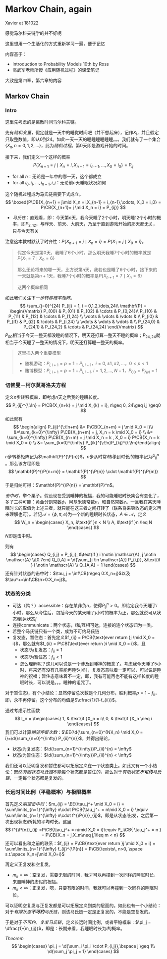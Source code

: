 # Markov Chain, again

Xavier at 181022

感觉马尔科夫链学的并不好呢

这里想用一个生活化的方式重新学习一遍，便于记忆

内容基于：

- Introduction to Probability Models 10th by Ross
- 高武军老师所授《应用随机过程》的课堂笔记

大致是第四章，第六章的内容



## Markov Chain

### Intro

这里先考虑的是离散时间马尔科夫链。

先有*随机变量*，假定就是一天中的睡觉时间吧（并不想起床），记作$X_i$，并且假定只取整数值，即从$0$到$24$。如此一天一天的睡睡睡睡睡睡。。。我们就有了一个集合$\left\{X_n, n=0,1,2,\dots\right\}$，此为*随机过程*。第$0$天即是游戏开始的时间。

接下来，我们定义一个这样的概率
$$
\DeclareMathOperator*{\argmin}{argmin}
\DeclareMathOperator*{\argmax}{argmax}
\newcommand{\using}[1]{\stackrel{\mathrm{#1}}{=}}
\newcommand{\ffrac}{\displaystyle \frac}
\newcommand{\space}{\text{ }}
\newcommand{\bspace}{\;\;\;\;}
\newcommand{\QQQ}{\boxed{?\:}}
\newcommand{\void}{\left.\right.}
\newcommand{\CB}[1]{\left\{ #1 \right\}}
\newcommand{\SB}[1]{\left[ #1 \right]}
\newcommand{\P}[1]{\left( #1 \right)}
\newcommand{\dd}{\mathrm{d}}
\newcommand{\Tran}[1]{{#1}^{\mathrm{T}}}
\newcommand{\d}[1]{\displaystyle{#1}}
\newcommand{\EE}[2][\,\!]{\mathbb{E}_{#1}\left[#2\right]}
\newcommand{\Var}[2][\,\!]{\mathrm{Var}_{#1}\left[#2\right]}
\newcommand{\Cov}[2][\,\!]{\mathrm{Cov}_{#1}\left(#2\right)}
\newcommand{\Corr}[2][\,\!]{\mathrm{Corr}_{#1}\left(#2\right)}
\newcommand{\I}[1]{\mathrm{I}\left( #1 \right)}
\newcommand{\N}[1]{\mathrm{N} \left( #1 \right)}
\newcommand{\ow}{\text{otherwise}}
P\left\{X_{n+1} = j \mid X_n = i, X_{n-1} = i_{n-1},\dots, X_0 = i_0\right\} = P_{ij}
$$

- for all $n$：无论是一年中的哪一天，这个都成立
- for all $i_0,i_1,\dots,i_{n-1},i,j$：无论前$n$天睡眠状况如何



这个随机过程成为马氏链需要下式成立。
$$
\boxed{P\CB{X_{n+1} = j\mid X_n =i,X_{n-1} = i_{n-1},\cdots, X_0 = i_0} = P\CB{X_{n+1}= j \mid X_n = i} = P_{ij}}
$$

- *马氏性*：直观看，即：今天第$n$天，我今天睡了2个小时，明天睡12个小时的概率，即$P_{2,12}$，与昨天、前天、大前天，乃至于直到游戏开始的那天都无关，只与今天有关



注意这本教材默认了时齐性：$P\left\{X_{n+1}=j\mid X_n = i\right\} = P\left\{X_1 = j \mid X_0 = i\right\}$。

> 假定今天是第$0$天，我睡了6个小时，那么明天我睡7个小时的概率就是$P\left\{X_1 = 7 \mid X_0 = 6\right\}$
>
> 那么无论将来的哪一天，比方说第$n$天，我若也是睡了6个小时，接下来的一天就是第$n+1$天，我睡7个小时的概率是$P\left\{X_{n+1} = 7 \mid X_n = 6\right\}$
>
> 这两个概率相同



如此我们关注下*一步转移概率矩阵*。
$$
\sum_{j=0}^{24} P_{ij} = 1, i = 0,1,2,\dots,24\\
\mathbf{P} = \begin{Vmatrix}
P_{00} & P_{01} & P_{02} & \cdots & P_{0,24}\\
P_{10} & P_{11} & P_{12} & \cdots & P_{1,24} \\
\vdots & \vdots & \vdots & \\
P_{i0} & P_{i1} & P_{i2} & \cdots & P_{i,24} \\
\vdots & \vdots & \vdots & \\
P_{24,0} & P_{24,1} & P_{24,2} & \cdots & P_{24,24} 
\end{Vmatrix}
$$
$P_{00}$相当于今天一整天都没睡的情况下，明天还打算一整天不睡的概率；$P_{24,24}$就相当于今天睡了一整天的情况下，明天还打算睡一整天的概率。



> 这里插入两个重要模型
>
> - 随机游动：$P_{i,i+1} = p = 1 - P_{i,i-1}$，$i = 0,\pm 1, \pm 2, \dots$，$0 < p < 1$
> - 赌博模型：$P_{i,i+1} = p = 1 - P_{i,i-1},i = 1,2,\dots,N-1$，$P_{00} = P_{NN} = 1$



### 切普曼－柯尔莫哥洛夫方程

定义$n$步转移概率，即考虑$n$天之后我的睡眠长度。
$$
P_{ij}^{\:\!n} = P\CB{X_{n+k} = j \mid X_{k} = i}, n\geq 0, 24\geq i,j \geq0
$$
如此就有
$$
\begin{align}
P_{ij}^{\:\!n+m} &= P\CB{X_{n+m} = j \mid X_0 = i}\\
&=\sum_{k=0}^{\infty} P\CB{X_{n+m} = j, X_n = k \mid X_0 = i} \\
&= \sum_{k=0}^{\infty} P\CB{X_{n+m} = j \mid X_n = k , X_0 = i} P\CB{X_n = k \mid X_0 = i} \\
&= \sum_{k=0}^{\infty} P_{ik}^{\:\!n}P_{kj}^{\:\!m}\end{align}
$$
$n$步转移矩阵记为$\mathbf{P}^{\P{n}}$，$n$步从时常$i$转移到时长$j$的概率记为$P_{ij}^n$ 。那么该方程即是
$$
\mathbf{P}^{\P{n+m}} = \mathbf{P}^{\P{n}} \cdot \mathbf{P}^{\P{m}}
$$
于是归纳可得：$\mathbf{P}^{\P{n}} = \mathbf{P}^n$。



*击中时*，举个栗子。假设现在受到睡神的祝福，我的可能睡眠时长集合有变化了，多了三种可能：黄金分割常数$\phi$，阿基米德常数$\pi$，和自然常数$e$。一旦我在某天睡眠时长的取值为上述三者，就只能在这三者之间打转了（联系将来吸收态的定义再来理解也可）。若记$\mathscr A=\left\{\phi,\pi,e\right\}$为一个新的睡眠时长状态，$A\in\mathscr A$，定义
$$
W_n = \begin{cases}
X_n, &\text{if }n < N \\
A,   &\text{if }n \leq N
\end{cases}
$$
$N$即是击中时。

则有
$$
\begin{cases}
Q_{i,j} = P_{i,j}, &\text{if } i \notin \mathscr{A}, j \notin \mathscr{A} \\[0.7em]
Q_{i,A} = \d{\sum_{j \in \mathscr{A}} P_{i,j}}, &\text{if } i \notin \mathscr{A} \\
Q_{A,A} = 1
\end{cases}
$$
还有针对状态的击中时：$\tau_j = \inf\CB{n\geq 0:X_n=j}$以及$\tau^+=\inf\CB{n>0:X_n=j}$。



### 状态的分类

- 可达（鸭？）accessible：存在某非负$n$，使得$P_{ij}^{n}>0$﻿。即给定我今天睡了$i$小时，那么从今往后，包括今天的某天睡了$j$小时的概率为正，那么就说可从状态$i$到达状态$j$
- 连接communicate：两个状态，$i$和$j$互相可达，连接的连个状态归为一类。
- 若整个马氏链只有一个类，成为不可约马氏链
- 复发态，暂住态：首先定义$f_{ij} = P\CB{\text{ever return }j \mid X_0 = i}$，那么就有$f_{ii} = P\CB{\text{ever return }i \mid X_0 = i}$，且
  - 状态$i$为复发态：$f_{ii}=1$
  - 状态$i$为暂住态：$f_{ii}<1$
  - 怎么理解呢？这儿可以说是一个涉及到睡神的概念了。考虑我今天睡了5小时，将来还有没有几率能再睡5小时，复发态意味着一定可以，可以说是睡神的祝福；暂住态意味着不一定，即，我有可能再也不能有这样长度的睡眠时长，可以说是。。。睡神的诅咒了。

对于暂住态$i$，有个小结论：显然停留总次数是个几何分布，胜利概率$p=1-f_{ii}$，即，永不再停留。这个分布的均值是$\dfrac{1}{1-f_{ii}}$。



通过考虑示性函数
$$
I_n = \begin{cases}
1, & \text{if }X_n = i\\
0, & \text{if }X_n \neq i
\end{cases}
$$
我们可以计算*期望停留次数*：$\EE{\d{\sum_{n=0}^{N}I_n} \mid X_0 = i}=\d{\sum_{n=0}^{\infty} P_{ii}^{n}}$，并得出结论，

- 状态$i$为复发态：$\d{\sum_{n=1}^{\infty}}P_{ii}^{n} = \infty$
- 状态$i$为暂住态：$\d{\sum_{n=1}^{\infty}}P_{ii}^{n} < \infty$



我们还可以证明复发和暂住都可以拓展定义在一个状态类上。如此又有一个小结论：既然*有限状态马氏链*不能每个状态都是暂住的，那么对于*有限状态**不可约**马氏链*，一定每个状态都是复发的。



### 长远时间比例（平稳概率）与极限概率

首先定义*期望击中时*：$m_{ij} = \EE{\tau_j^+ \mid X_0 = i} = \sum\limits_{n=1}^{\infty} n\cdot P\CB{\tau_j^+ = n\mid X_0 = i} \equiv \sum\limits_{n=1}^{\infty} n\cdot f^{\P{n}}_{ij}$，即是从状态$i$出发，之后第一次出现状态$j$所耗的平均时长。这里
$$
f^{\P{n}}_{ij} =P\CB{\tau_j^+ = n\mid X_0 = i}\equiv P_i\CB{ \tau_j^+ = n } = P\CB{X_n = j,X_m\neq j,1\leq m < n}
$$
还可以看出和之前的联系：$f_{ij} = P\CB{\text{ever return }j \mid X_0 = i} = \sum\limits_{n=1}^{\infty} f_{ij}^{\P{n}} = P\CB{\exists\, n>0, \space s.t.\space X_n=j\mid X_0=i}$

再定义正复发和空复发。

- $m_{ii} = \infty$：空复发，需要无限的时间，我才可以再撞到一次同样的睡眠时长，来自睡神的虚假的祝福。
- $m_{ii} <\infty$：正复发，嗯，只要有限的时间，我就可以再撞到一次同样的睡眠时长。

可以证明空复发与正复发都是可以拓展定义到类的层面的。如此也有一个小结论：对于*有限状态**不可约**马氏链*，则该马氏链一定是正复发的，不能是空复发的。

于是对于*不可约，复发马氏链*，定义长远时间比例，或者平稳概率：$\pi_j = \dfrac{1}{m_{jj}}​$，即是：长期来看，我睡眠时长为$i​$的概率。

$Theorem$
$$
\begin{cases}
\pi_j = \d{\sum_i \pi_i \cdot P_{i,j}},\bspace j \geq 1\\
\d{\sum_j \pi_j = 1}
\end{cases}
$$
